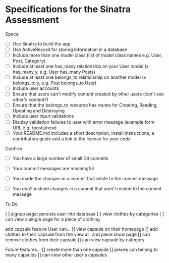 # Specifications for the Sinatra Assessment

Specs:
- [ ] Use Sinatra to build the app
- [ ] Use ActiveRecord for storing information in a database
- [ ] Include more than one model class (list of model class names e.g. User, Post, Category)
- [ ] Include at least one has_many relationship on your User model (x has_many y, e.g. User has_many Posts)
- [ ] Include at least one belongs_to relationship on another model (x belongs_to y, e.g. Post belongs_to User)
- [ ] Include user accounts
- [ ] Ensure that users can't modify content created by other users (can't see other's content?)
- [ ] Ensure that the belongs_to resource has routes for Creating, Reading, Updating and Destroying
- [ ] Include user input validations
- [ ] Display validation failures to user with error message (example form URL e.g. /posts/new)
- [ ] Your README.md includes a short description, install instructions, a contributors guide and a link to the license for your code

Confirm
- [ ] You have a large number of small Git commits
- [ ] Your commit messages are meaningful
- [ ] You made the changes in a commit that relate to the commit message
- [ ] You don't include changes in a commit that aren't related to the commit message


To Do


[ ] signup page: persists user into database
[ ] view clothes by categories
[ ] can view a single page for a piece of clothing

add capsule feature
User can...
[] view capsule on their homepage
[] add clothes to their capsule from the view all, and piece show page
[] can remove clothes from their capsule
[] can view capsule by category


Future features...
[] create more than one capsule
[] pieces can belong to many capsules
[] can view other user's capsules
